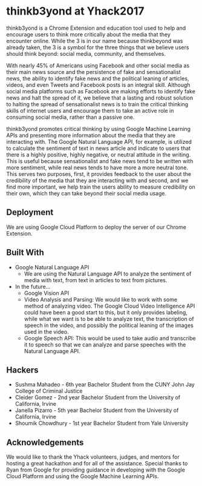 # thinkb3yond at Yhack2017
thinkb3yond is a Chrome Extension and education tool used to help and encourage users to think more critically about the media that they encounter online. While the 3 is in our name because thinkbeyond was already taken, the 3 is a symbol for the three things that we believe users should think beyond: social media, community, and themselves. 

With nearly 45% of Americans using Facebook and other social media as their main news source and the persistence of fake and sensationalist news, the ability to identify fake news and the political leaning of articles, videos, and even Tweets and Facebook posts is an integral skill. Although social media platforms such as Facebook are making efforts to identify fake news and halt the spread of it, we believe that a lasting and robust solution to halting the spread of sensationalist news is to train the critical thinking skills of internet users and encourage them to take an active role in consuming social media, rather than a passive one.

thinkb3yond promotes critical thinking by using Google Machine Learning APIs and presenting more information about the media that they are interacting with. The Google Natural Language API, for example, is utilized to calculate the sentiment of text in news article and indicate to users that there is a highly positive, highly negative, or neutral attitude in the writing. This is useful because sensationalist and fake news tend to be written with more sentiment, while real news tends to have more a more neutral tone. This serves two purposes, first, it provides feedback to the user about the credibility of the media that they are interacting with and second, and we find more important, we help train the users ability to measure credibility on their own, which they can take beyond their social media usage.

## Deployment
We are using Google Cloud Platform to deploy the server of our Chrome Extension.

## Built With
* Google Natural Language API
  * We are using the Natural Language API to analyze the sentiment of media with text, from text in articles to text from pictures.
* In the future...
  * Google Vision API
  * Video Analysis and Parsing: We would like to work with some method of analyzing video. The Google Cloud Video Intelligence API could have been a good start to this, but it only provides labeling, while what we want is to be able to analyze text, the transcription of speech in the video, and possibly the political leaning of the images used in the video. 
  * Google Speech API: This would be used to take audio and transcribe it to speech so that we can analyze and parse speeches with the Natural Language API.
  

## Hackers
* Sushma Mahadeo - 6th year Bachelor Student from the CUNY John Jay College of Criminal Justice
* Cleider Gomez - 2nd year Bachelor Student from the University of California, Irvine
* Janella Pizarro - 5th year Bachelor Student from the University of California, Irvine
* Shoumik Chowdhury - 1st year Bachelor Student from Yale University

## Acknowledgements
We would like to thank the Yhack volunteers, judges, and mentors for hosting a great hackathon and for all of the assistance. Special thanks to Ryan from Google for providing guidance in developing with the Google Cloud Platform and using the Google Machine Learning APIs.
